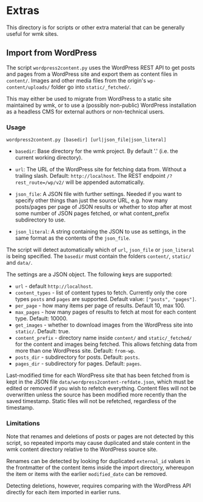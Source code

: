 # Extras

This directory is for scripts or other extra material that can be generally
useful for wmk sites.

## Import from WordPress

The script `wordpress2content.py` uses the WordPress REST API to get posts and
pages from a WordPress site and export them as content files in `content/`.
Images and other media files from the origin's `wp-content/uploads/` folder go
into `static/_fetched/`.

This may either be used to migrate from WordPress to a static site maintained
by wmk, or to use a (possibly non-public) WordPress installation as a headless
CMS for external authors or non-technical users.

### Usage

```
wordpress2content.py [basedir] [url|json_file|json_literal]
```

- `basedir`: Base directory for the wmk project. By default '.' (i.e. the
  current working directory).
  
- `url`: The URL of the WordPress site for fetching data from.  Without a
  trailing slash. Default: `http://localhost`. The REST endpoint
  `/?rest_route=/wp/v2/` will be appended automatically.

- `json_file`: A JSON file with further settings. Needed if you want to
  specify other things than just the source URL, e.g. how many posts/pages
  per page of JSON results or whether to stop after at most some number of
  JSON pages fetched, or what content_prefix subdirectory to use.

- `json_literal`: A string containing the JSON to use as settings, in the
  same format as the contents of the `json_file`.

The script will detect automatically which of `url`, `json_file` or
`json_literal` is being specified. The `basedir` must contain the folders
`content/`, `static/` and `data/`.

The settings are a JSON object. The following keys are supported:

- `url` - default `http://localhost`.
- `content_types` - list of content types to fetch. Currently only the core
  types `posts` and `pages` are supported. Default value: `["posts", "pages"]`.
- `per_page` - how many items per page of results. Default 10, max 100.
- `max_pages` - how many pages of results to fetch at most for each content
  type. Default: 10000.
- `get_images` - whether to download images from the WordPress site into
  `static/`. Default: true.
- `content_prefix` - directory name inside `content/` and `static/_fetched/` for
  the content and images being fetched. This allows fetching data from more than
  one WordPress site. Default: `from-wp`.
- `posts_dir` - subdirectory for posts. Default: `posts`.
- `pages_dir` - subdirectory for pages. Default: `pages`.

Last-modified time for each WordPress site that has been fetched from is kept in
the JSON file `data/wordpress2content-refdate.json`, which must be edited or
removed if you wish to refetch everything. Content files will not be overwritten
unless the source has been modified more recently than the saved timestamp.
Static files will not be refetched, regardless of the timestamp.

### Limitations

Note that renames and deletions of posts or pages are not detected by this
script, so repeated imports may cause duplicated and stale content in the wmk
content directory relative to the WordPress source site.

Renames can be detected by looking for duplicated `external_id` values in the
frontmatter of the content items inside the import directory, whereupon the item
or items with the earlier `modified_date` can be removed.

Detecting deletions, however, requires comparing with the WordPress API directly
for each item imported in earlier runs.
